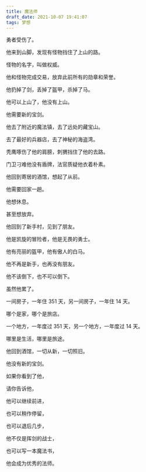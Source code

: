 ```yaml
---
title: 魔法师
draft_date: 2021-10-07 19:41:07
tags: 梦想
---
```


勇者受伤了。

他来到山脚，发现有怪物挡住了上山的路。

怪物的名字，叫做权威。

他和怪物完成交易，放弃此前所有的勋章和荣誉。

他扔掉了剑，丢掉了盔甲，杀掉了马。

他可以上山了，他没有上山。

他需要新的宝剑。

他去了附近的魔法镇，去了远处的藏宝山。

去了最好的兵器店，去了神秘的海盗湾。

秃鹰啄伤了他的肩膀，刺猬挡住了他的去路。

门卫刁难他没有盾牌，法官质疑他衣着朴素。

他回到寄居的酒馆，想起了从前。

他需要回家一趟。

他想休息。

甚至想放弃。

他回到了新手村，见到了朋友。

他是凯旋的冒险者，他是无畏的勇士。

他有亮丽的盔甲，他有傲人的白马。

他不再是新手，也再没有朋友。

他不该倒下，也不可以倒下。

虽然他累了。

一间房子，一年住 351 天，另一间房子，一年住 14 天。

哪个是家，哪个是旅店。

一个地方，一年度过 351 天，另一个地方，一年度过 14 天。

哪里是生活，哪里是旅途。

他回到酒馆，一切从新，一切照旧。

他没有新的宝剑。

如果你看到了他，

请你告诉他，

他可以继续前进，

也可以稍作停留，

也可以退后几步，

他不仅是挥剑的战士，

也可以写一本魔法书，

他会成为优秀的法师。

